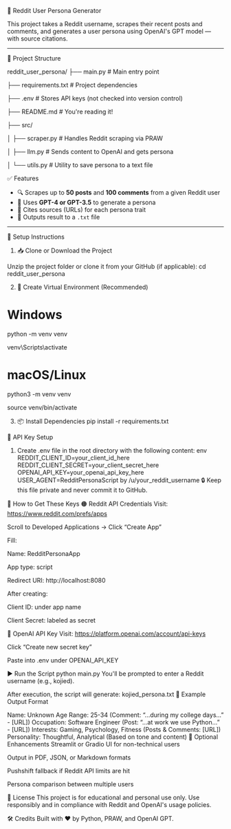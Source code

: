 🧠 Reddit User Persona Generator

This project takes a Reddit username, scrapes their recent posts and comments, and generates a user persona using OpenAI's GPT model — with source citations.

---

📁 Project Structure

reddit_user_persona/
├── main.py # Main entry point

├── requirements.txt # Project dependencies

├── .env # Stores API keys (not checked into version control)

├── README.md # You're reading it!

├── src/

│ ├── scraper.py # Handles Reddit scraping via PRAW

│ ├── llm.py # Sends content to OpenAI and gets persona

│ └── utils.py # Utility to save persona to a text file

✅ Features

- 🔍 Scrapes up to **50 posts** and **100 comments** from a given Reddit user
- 🧠 Uses **GPT-4 or GPT-3.5** to generate a persona
- 📎 Cites sources (URLs) for each persona trait
- 💾 Outputs result to a `.txt` file

---

🚀 Setup Instructions

1. 📥 Clone or Download the Project

Unzip the project folder or clone it from your GitHub (if applicable):
cd reddit_user_persona

2. 🧪 Create Virtual Environment (Recommended)
# Windows
python -m venv venv

venv\\Scripts\\activate

# macOS/Linux
python3 -m venv venv

source venv/bin/activate

3. 📦 Install Dependencies
pip install -r requirements.txt

🔐 API Key Setup
1. Create .env file in the root directory with the following content:
env
REDDIT_CLIENT_ID=your_client_id_here
REDDIT_CLIENT_SECRET=your_client_secret_here
OPENAI_API_KEY=your_openai_api_key_here
USER_AGENT=RedditPersonaScript by /u/your_reddit_username
🔒 Keep this file private and never commit it to GitHub.

🔑 How to Get These Keys
🟠 Reddit API Credentials
Visit: https://www.reddit.com/prefs/apps

Scroll to Developed Applications → Click “Create App”

Fill:

Name: RedditPersonaApp

App type: script

Redirect URI: http://localhost:8080

After creating:

Client ID: under app name

Client Secret: labeled as secret

🔵 OpenAI API Key
Visit: https://platform.openai.com/account/api-keys

Click “Create new secret key”

Paste into .env under OPENAI_API_KEY

▶️ Run the Script
python main.py
You'll be prompted to enter a Reddit username (e.g., kojied).

After execution, the script will generate:
kojied_persona.txt
🧾 Example Output Format

Name: Unknown
Age Range: 25-34 (Comment: “...during my college days...” - [URL])
Occupation: Software Engineer (Post: “...at work we use Python...” - [URL])
Interests: Gaming, Psychology, Fitness (Posts & Comments: [URL])
Personality: Thoughtful, Analytical (Based on tone and content)
🧼 Optional Enhancements
Streamlit or Gradio UI for non-technical users

Output in PDF, JSON, or Markdown formats

Pushshift fallback if Reddit API limits are hit

Persona comparison between multiple users

📜 License
This project is for educational and personal use only. Use responsibly and in compliance with Reddit and OpenAI's usage policies.

🛠️ Credits
Built with ❤️ by Python, PRAW, and OpenAI GPT.
